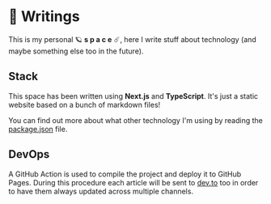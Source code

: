 # 📜 Writings

This is my personal 🪐 **s p a c e** ☄️, here I write stuff about technology (and maybe something else too in the future).

## Stack

This space has been written using **Next.js** and **TypeScript**. It's just a static website based on a bunch of markdown files!

You can find out more about what other technology I'm using by reading the [package.json](https://github.com/dgopsq/writings/blob/master/package.json#L12-L24) file.

## DevOps

A GitHub Action is used to compile the project and deploy it to GitHub Pages. During this procedure each article will be sent to [dev.to](https://dev.to/dgopsq) too in order to have them always updated across multiple channels.